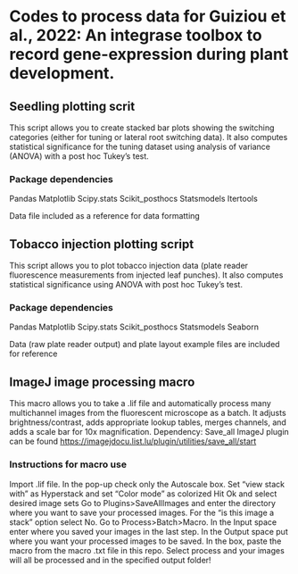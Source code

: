 # Codes to process data for Guiziou et al., 2022: An integrase toolbox to record gene-expression during plant development.

## Seedling plotting scrit

This script allows you to create stacked bar plots showing the switching categories (either for tuning or lateral root switching data). It also computes statistical significance for the tuning dataset using analysis of variance (ANOVA) with a post hoc Tukey’s test.

### Package dependencies
Pandas
Matplotlib
Scipy.stats
Scikit_posthocs
Statsmodels
Itertools

Data file included as a reference for data formatting

## Tobacco injection plotting script

This script allows you to plot tobacco injection data (plate reader fluorescence measurements from injected leaf punches). It also computes statistical significance using ANOVA with post hoc Tukey’s test.

### Package dependencies
Pandas
Matplotlib
Scipy.stats
Scikit_posthocs
Statsmodels
Seaborn

Data (raw plate reader output) and plate layout example files are included for reference

## ImageJ image processing macro

This macro allows you to take a .lif file and automatically process many multichannel images from the fluorescent microscope as a batch. It adjusts brightness/contrast, adds appropriate lookup tables, merges channels, and adds a scale bar for 10x magnification.
Dependency: Save_all ImageJ plugin can be found https://imagejdocu.list.lu/plugin/utilities/save_all/start

### Instructions for macro use
Import .lif file. In the pop-up check only the Autoscale box. Set “view stack with” as Hyperstack and set “Color mode” as colorized
Hit Ok and select desired image sets
Go to Plugins>SaveAllImages and enter the directory where you want to save your processed images. For the “is this image a stack” option select No. 
Go to Process>Batch>Macro. In the Input space enter where you saved your images in the last step. In the Output space put where you want your processed images to be saved. In the box, paste the macro from the macro .txt file in this repo.
Select process and your images will all be processed and in the specified output folder!

